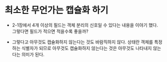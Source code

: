 # 최소한 무언가는 캡슐화 하기
- 2-1장에서 4개 이상의 필드는  객체 분리의 신호일 수 있다는 내용을 이야기 했다.
그렇다면  필드가 적으면 적을수록 좋을까?

- 그렇다고 아무것도 캡슐화하지 않는다는 것도 바람직하지 않다. 상태란 객체를 특정하는 식별자가 되므로 아무것도 캡슐화하지 않는다는 것은 아무것도 나타내지 않는다는 의미가 된다.
 
